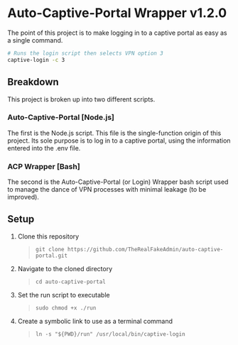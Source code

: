 # Auto-Captive-Portal Wrapper v1.2.0

The point of this project is to make logging in to a captive portal as easy as a single command.

```bash
# Runs the login script then selects VPN option 3
captive-login -c 3
```

## Breakdown

This project is broken up into two different scripts.

### Auto-Captive-Portal [Node.js]

The first is the Node.js script. This file is the single-function origin of this project. Its sole purpose is to log in to a captive portal, using the information entered into the .env file.

### ACP Wrapper [Bash]

The second is the Auto-Captive-Portal (or Login) Wrapper bash script used to manage the dance of VPN processes with minimal leakage (to be improved).

## Setup

1. Clone this repository
   > `git clone https://github.com/TheRealFakeAdmin/auto-captive-portal.git`
2. Navigate to the cloned directory
   > `cd auto-captive-portal`
3. Set the run script to executable
   > `sudo chmod +x ./run`
4. Create a symbolic link to use as a terminal command
   > `ln -s "${PWD}/run" /usr/local/bin/captive-login` 
